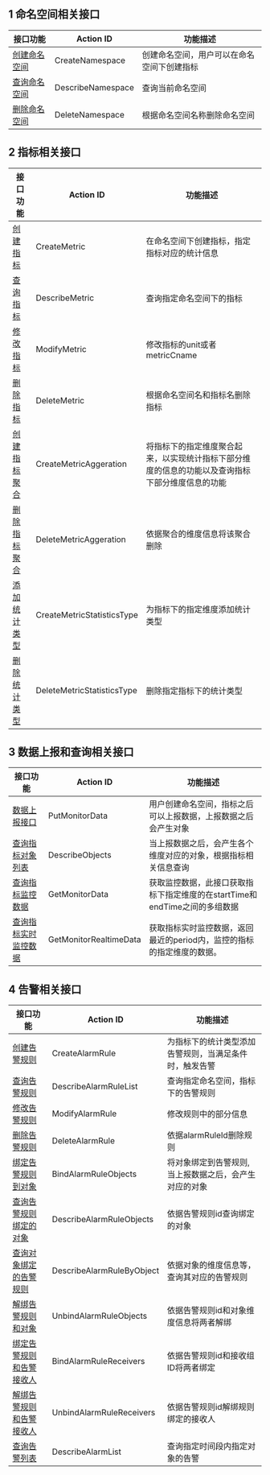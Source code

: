 
## 1 命名空间相关接口

| 接口功能                          | Action ID         | 功能描述                  |
| ----------------------------- | ----------------- | --------------------- |
| [创建命名空间](/doc/api/255/创建命名空间) | CreateNamespace   | 创建命名空间，用户可以在命名空间下创建指标 |
| [查询命名空间](/doc/api/255/查询命名空间) | DescribeNamespace | 查询当前命名空间              |
| [删除命名空间](/doc/api/255/删除命名空间) | DeleteNamespace   | 根据命名空间名称删除命名空间        |

## 2 指标相关接口

| 接口功能                          | Action ID                  | 功能描述                                     |
| ----------------------------- | -------------------------- | ---------------------------------------- |
| [创建指标](/doc/api/255/创建指标)     | CreateMetric               | 在命名空间下创建指标，指定指标对应的统计信息                   |
| [查询指标](/doc/api/255/查询指标)     | DescribeMetric             | 查询指定命名空间下的指标                             |
| [修改指标](/doc/api/255/修改指标)     | ModifyMetric               | 修改指标的unit或者metricCname                   |
| [删除指标](/doc/api/255/删除指标)     | DeleteMetric               | 根据命名空间名和指标名删除指标                          |
| [创建指标聚合](/doc/api/255/创建指标聚合) | CreateMetricAggeration     | 将指标下的指定维度聚合起来，以实现统计指标下部分维度的信息的功能以及查询指标下部分维度信息的功能 |
| [删除指标聚合](/doc/api/255/删除指标聚合) | DeleteMetricAggeration     | 依据聚合的维度信息将该聚合删除                          |
| [添加统计类型](/doc/api/255/添加统计类型) | CreateMetricStatisticsType | 为指标下的指定维度添加统计类型                          |
| [删除统计类型](/doc/api/255/删除统计类型) | DeleteMetricStatisticsType | 删除指定指标下的统计类型                             |

## 3 数据上报和查询相关接口

| 接口功能                                  | Action ID              | 功能描述                                     |
| ------------------------------------- | ---------------------- | ---------------------------------------- |
| [数据上报接口](/doc/api/255/数据上报接口)         | PutMonitorData         | 用户创建命名空间，指标之后可以上报数据，上报数据之后会产生对象          |
| [查询指标对象列表](/doc/api/255/查询指标对象列表)     | DescribeObjects        | 当上报数据之后，会产生各个维度对应的对象，根据指标相关信息查询          |
| [查询指标监控数据](/doc/api/255/查询指标监控数据)     | GetMonitorData         | 获取监控数据，此接口获取指标下指定维度的在startTime和endTime之间的多组数据 |
| [查询指标实时监控数据](/doc/api/255/查询指标实时监控数据) | GetMonitorRealtimeData | 获取指标实时监控数据，返回最近的period内，监控的指标的指定维度的数据。   |

## 4 告警相关接口

| 接口功能                                     | Action ID                 | 功能描述                        |
| ---------------------------------------- | ------------------------- | --------------------------- |
| [创建告警规则](/doc/api/255/创建告警规则)            | CreateAlarmRule           | 为指标下的统计类型添加告警规则，当满足条件时，触发告警 |
| [查询告警规则](/doc/api/255/查询告警规则)            | DescribeAlarmRuleList     | 查询指定命名空间，指标下的告警规则           |
| [修改告警规则](/doc/api/255/修改告警规则)            | ModifyAlarmRule           | 修改规则中的部分信息                  |
| [删除告警规则](/doc/api/255/删除告警规则)            | DeleteAlarmRule           | 依据alarmRuleId删除规则           |
| [绑定告警规则到对象](/document/api/397/4256) | BindAlarmRuleObjects      | 将对象绑定到告警规则,当上报数据之后，会产生对应的对象 |
| [查询告警规则绑定的对象](/doc/api/255/查询告警规则绑定的对象)  | DescribeAlarmRuleObjects  | 依据告警规则id查询绑定的对象             |
| [查询对象绑定的告警规则](/doc/api/255/查询对象绑定的告警规则)  | DescribeAlarmRuleByObject | 依据对象的维度信息等，查询其对应的告警规则       |
| [解绑告警规则和对象](/doc/api/255/解绑告警规则和对象)      | UnbindAlarmRuleObjects    | 依据告警规则id和对象维度信息将两者解绑        |
| [绑定告警规则和告警接收人](/document/api/397/4260) | BindAlarmRuleReceivers    | 依据告警规则id和接收组ID将两者绑定         |
| [解绑告警规则和告警接收人](/doc/api/255/解绑告警规则和告警接收人) | UnbindAlarmRuleReceivers  | 依据告警规则id解绑规则绑定的接收人          |
| [查询告警列表](/doc/api/255/查询告警列表)            | DescribeAlarmList         | 查询指定时间段内指定对象的告警             |




